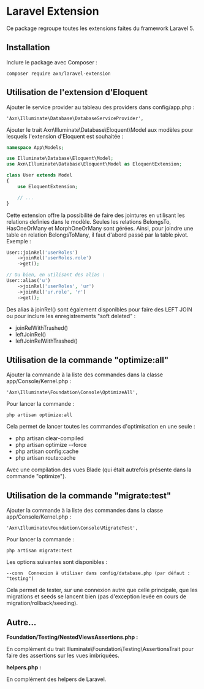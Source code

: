 # Laravel Extension

Ce package regroupe toutes les extensions faites du framework Laravel 5.

## Installation

Inclure le package avec Composer :

```
composer require axn/laravel-extension
```

## Utilisation de l'extension d'Eloquent

Ajouter le service provider au tableau des providers dans config/app.php :

```
'Axn\Illuminate\Database\DatabaseServiceProvider',
```

Ajouter le trait Axn\Illuminate\Database\Eloquent\Model aux modèles pour lesquels
l'extension d'Eloquent est souhaitée :

```php
namespace App\Models;

use Illuminate\Database\Eloquent\Model;
use Axn\Illuminate\Database\Eloquent\Model as EloquentExtension;

class User extends Model
{
    use EloquentExtension;

    // ...
}
```

Cette extension offre la possibilité de faire des jointures en utilisant les relations
definies dans le modèle. Seules les relations BelongsTo, HasOneOrMany et MorphOneOrMany
sont gérées. Ainsi, pour joindre une table en relation BelongsToMany, il faut d'abord
passé par la table pivot. Exemple :

```php
User::joinRel('userRoles')
    ->joinRel('userRoles.role')
    ->get();

// Ou bien, en utilisant des alias :
User::alias('u')
    ->joinRel('userRoles', 'ur')
    ->joinRel('ur.role', 'r')
    ->get();
```

Des alias à joinRel() sont également disponibles pour faire des LEFT JOIN ou pour inclure
les enregistrements "soft deleted" :

 - joinRelWithTrashed()
 - leftJoinRel()
 - leftJoinRelWithTrashed()

## Utilisation de la commande "optimize:all"

Ajouter la commande à la liste des commandes dans la classe app/Console/Kernel.php :

```
'Axn\Illuminate\Foundation\Console\OptimizeAll',
```

Pour lancer la commande :

```
php artisan optimize:all
```

Cela permet de lancer toutes les commandes d'optimisation en une seule :

 - php artisan clear-compiled
 - php artisan optimize --force
 - php artisan config:cache
 - php artisan route:cache

Avec une compilation des vues Blade (qui était autrefois présente dans la commande "optimize").

## Utilisation de la commande "migrate:test"

Ajouter la commande à la liste des commandes dans la classe app/Console/Kernel.php :

```
'Axn\Illuminate\Foundation\Console\MigrateTest',
```

Pour lancer la commande :

```
php artisan migrate:test
```

Les options suivantes sont disponibles :

```
--conn  Connexion à utiliser dans config/database.php (par défaut : "testing")
```

Cela permet de tester, sur une connexion autre que celle principale, que les migrations
et seeds se lancent bien (pas d'exception levée en cours de migration/rollback/seeding).

## Autre...

**Foundation/Testing/NestedViewsAssertions.php :**

En complément du trait Illuminate\Foundation\Testing\AssertionsTrait pour faire des
assertions sur les vues imbriquées.

**helpers.php :**

En complément des helpers de Laravel.
